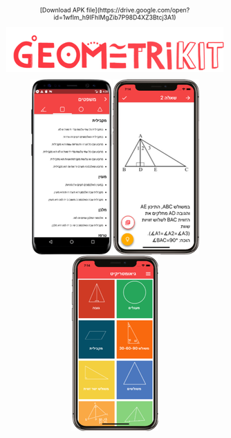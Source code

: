 <p align="center"> 
[Download APK file](https://drive.google.com/open?id=1wflm_h9IFhIMgZib7P98D4XZ3Btcj3A1)
</p>
<p align="center"> 
 <img src="mainlogo.png">
</p>
 <p align="center"> 
 <img src="screenshot1.png">
 <img src="Picture2.png">
 <img src="Picture3.png">
</p>

